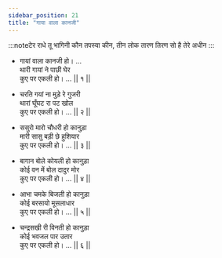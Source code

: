 ```yaml
---
sidebar_position: 21
title: "गाया वाला कानजी"
---
```


:::noteटेर
राधे तू भागिनी कौन तपस्या कीन, तीन लोक तारण तिरण सो है तेरे अधीन
:::

- गायां वाला कानजी हो। … <br/>
  थारी गायां ने पाछी घेर <br/>
  कुए पर एकली हो। … || १ ||

- चरति गयां ना मुड़े रे गुजरी <br/>
  थारां घूँघट रा पट खोल <br/>
  कुए पर एकली हो। … || २ ||

- ससुरो मारो चौधरी हो कानुड़ा <br/>
  मारी सासु बड़ी छे हुशियार <br/>
  कुए पर एकली हो। … || ३ ||

- बागान बोले कोयली हो कानुड़ा <br/>
  कोई वन में बोल दादुर मोर <br/>
  कुए पर एकली हो। … || ४ ||

- आभा चमके बिजली हो कानुड़ा <br/>
  कोई बरसायो मूसलाधार <br/>
  कुए पर एकली हो। … || ५ ||

- चन्द्रसखी री विनती हो कानुड़ा <br/>
  कोई भवजल पार उतार <br/>
  कुए पर एकली हो। … || ६ ||

